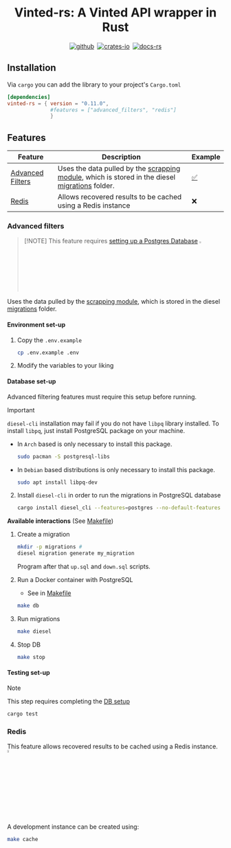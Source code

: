 <div align="center">

# Vinted-rs: A Vinted API wrapper in Rust

[![github]](https://github.com/TuTarea/vinted-rs/)&ensp;[![crates-io]](https://crates.io/crates/vinted-rs)&ensp;[![docs-rs]](https://docs.rs/vinted-rs/latest/vinted_rs/)

[github]: https://img.shields.io/badge/github-8da0cb?style=for-the-badge&labelColor=555555&logo=github
[crates-io]: https://img.shields.io/badge/crates.io-fc8d62?style=for-the-badge&labelColor=555555&logo=rust
[docs-rs]: https://img.shields.io/badge/docs.rs-66c2a5?style=for-the-badge&labelColor=555555&logo=docs.rs

</div>

## Installation

Via `cargo` you can add the library to your project's `Cargo.toml`

```toml
[dependencies]
vinted-rs = { version = "0.11.0", 
              #features = ["advanced_filters", "redis"] 
              }
```

## Features

| Feature                               | Description                                                                                                                                      | Example                         |
| ------------------------------------- | ------------------------------------------------------------------------------------------------------------------------------------------------ | ------------------------------- |
| [Advanced Filters](#advanced-filters) | Uses the data pulled by the [scrapping module](./scrapping/vinted-db-feeder/), which is stored in the diesel [migrations](./migrations/) folder. | [✅](./examples/filter_example/) |
| [Redis](#redis)                       | Allows recovered results to be cached using a Redis instance                                                                                     | ❌                               |

### Advanced filters

>  [!NOTE]
>  This feature requires [setting up a Postgres Database](#database-set-up) <code><img width="3%" src="https://raw.githubusercontent.com/yurijserrano/Github-Profile-Readme-Logos/refs/heads/master/databases/postgresql.svg"></code>

Uses the data pulled by the [scrapping module](./scrapping/vinted-db-feeder/), which is stored in the diesel [migrations](./migrations/) folder.

#### Environment set-up

1. Copy the `.env.example`

    ```sh
    cp .env.example .env
    ```

2. Modify the variables to your liking

#### Database set-up
Advanced filtering features must require this setup before running.

> [!IMPORTANT]
`diesel-cli` installation may fail if you do not have `libpq` library installed. To install `libpq`, just install PostgreSQL package on your machine.

   - In `Arch` based is only necessary to install this package.

      ```bash
      sudo pacman -S postgresql-libs
      ```

   - In `Debian` based distributions is only necessary to install this package.

      ```bash
      sudo apt install libpq-dev
      ```

2. Install `diesel-cli` in order to run the migrations in PostgreSQL database
      
    ```bash
    cargo install diesel_cli --features=postgres --no-default-features
    ```

**Available interactions** (See [Makefile](./Makefile)) 

1. Create a migration

    ```bash
    mkdir -p migrations #
    diesel migration generate my_migration
    ```

    Program after that `up.sql` and `down.sql` scripts.

2. Run a Docker container with PostgreSQL

   - See in [Makefile](https://github.com/ThalosES/vinted-rs/blob/main/Makefile)

   ```bash
   make db
   ```

3. Run migrations

    ```bash
    make diesel
    ```

4. Stop DB

    ```bash
    make stop
    ```

#### Testing set-up

> [!NOTE]
> This step requires completing the [DB setup](#database-set-up)

```bash
cargo test
```

### Redis
This feature allows recovered results to be cached using a Redis instance. <code><img width="4%" src="https://raw.githubusercontent.com/yurijserrano/Github-Profile-Readme-Logos/refs/heads/master/databases/redis.svg"></code>

A development instance can be created using:

```bash
make cache
```

